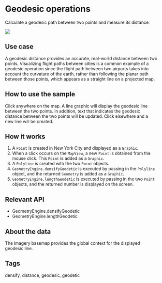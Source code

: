 # Geodesic operations

Calculate a geodesic path between two points and measure its distance.

![](screenshot.png)

## Use case

A geodesic distance provides an accurate, real-world distance between two points. Visualizing flight paths between cities is a common example of a geodesic operation since the flight path between two airports takes into account the curvature of the earth, rather than following the planar path between those points, which appears as a straight line on a projected map.

## How to use the sample

Click anywhere on the map. A line graphic will display the geodesic line between the two points. In addition, text that indicates the geodesic distance between the two points will be updated. Click elsewhere and a new line will be created.

## How it works

1. A `Point` is created in New York City and displayed as a `Graphic`.
2. When a click occurs on the `MapView`, a new `Point` is obtained from the mouse click. This `Point` is added as a `Graphic`.
3. A `Polyline` is created with the two `Point` objects.
4. `GeometryEngine.densifyGeodetic` is executed by passing in the `Polyline` object, and the returned `Geometry` is added as a `Graphic`.
5. `GeometryEngine.lengthGeodetic` is executed by passing in the two `Point` objects, and the returned number is displayed on the screen.

## Relevant API

 * GeometryEngine.densifyGeodetic
 * GeometryEngine.lengthGeodetic

## About the data

The Imagery basemap provides the global context for the displayed geodesic line.

## Tags

 densify, distance, geodesic, geodetic


